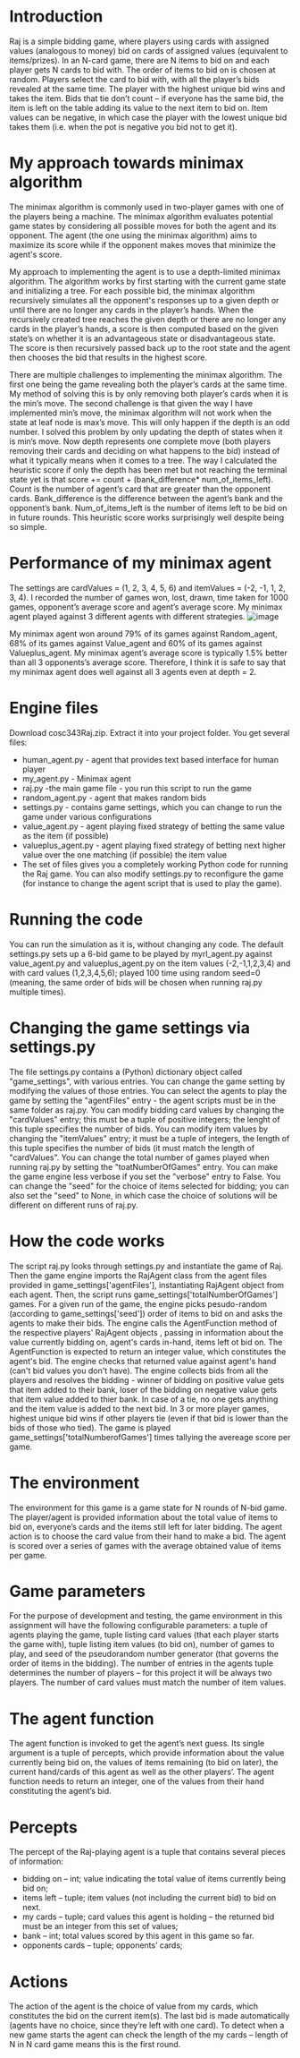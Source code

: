 # Introduction

Raj is a simple bidding game, where players using cards with assigned values (analogous to
money) bid on cards of assigned values (equivalent to items/prizes). In an N-card game,
there are N items to bid on and each player gets N cards to bid with. The order of items
to bid on is chosen at random. Players select the card to bid with, with all the player’s
bids revealed at the same time. The player with the highest unique bid wins and takes the
item. Bids that tie don’t count – if everyone has the same bid, the item is left on the table
adding its value to the next item to bid on. Item values can be negative, in which case the
player with the lowest unique bid takes them (i.e. when the pot is negative you bid not to
get it).

# My approach towards minimax algorithm

The minimax algorithm is commonly used in two-player games with one of the players being a machine. The minimax algorithm evaluates potential game states by considering all possible moves for both the agent and its opponent. The agent (the one using the minimax algorithm) aims to maximize its score while if the opponent makes moves that minimize the agent's score.

My approach to implementing the agent is to use a depth-limited minimax algorithm. The algorithm works by first starting with the current game state and initializing a tree. For each possible bid, the minimax algorithm recursively simulates all the opponent's responses up to a given depth or until there are no longer any cards in the player’s hands. When the recursively created tree reaches the given depth or there are no longer any cards in the player’s hands, a score is then computed based on the given state’s on whether it is an advantageous state or disadvantageous state. The score is then recursively passed back up to the root state and the agent then chooses the bid that results in the highest score.

There are multiple challenges to implementing the minimax algorithm. The first one being the game revealing both the player’s cards at the same time. My method of solving this is by only removing both player’s cards when it is the min’s move. The second challenge is that given the way I have implemented min’s move, the minimax algorithm will not work when the state at leaf node is max’s move. This will only happen if the depth is an odd number. I solved this problem by only updating the depth of states when it is min’s move. Now depth represents one complete move (both players removing their cards and deciding on what happens to the bid) instead of what it typically means when it comes to a tree. The way I calculated the heuristic score if only the depth has been met but not reaching the terminal state yet is that score += count + (bank_difference* num_of_items_left). Count is the number of agent’s card that are greater than the opponent cards. Bank_difference is the difference between the agent’s bank and the opponent’s bank. Num_of_items_left is the number of items left to be bid on in future rounds. This heuristic score works surprisingly well despite being so simple. 

# Performance of my minimax agent 
The settings are cardValues = (1, 2, 3, 4, 5, 6) and itemValues = (-2, -1, 1, 2, 3, 4). I recorded the number of games won, lost, drawn, time taken for 1000 games, opponent’s average score and agent’s average score. My minimax agent played against 3 different agents with different strategies.
![image](https://github.com/user-attachments/assets/645b7f30-cb24-4004-943a-4596662e8a13)


My minimax agent won around 79% of its games against Random_agent, 68% of its games against Value_agent and 60% of its games against Valueplus_agent. My minimax agent’s average score is typically 1.5% better than all 3 opponents’s average score. Therefore, I think it is safe to say that my minimax agent does well against all 3 agents even at depth = 2. 

# Engine files
Download cosc343Raj.zip.  Extract it into your project folder.  You get several files:
* human_agent.py - agent that provides text based interface for human player
* my_agent.py - Minimax agent
* raj.py -the main game file - you run this script to run the game
* random_agent.py - agent that makes random bids
* settings.py - contains game settings, which you can change to run the game under various configurations
* value_agent.py - agent playing fixed strategy of betting the same value as the item (if possible)
* valueplus_agent.py - agent playing fixed strategy of betting next higher value over the one matching (if possible) the item value
* The set of files gives you a completely working Python code for running the Raj game. You can also modify settings.py to reconfigure the game (for instance to change the agent script that is used to play the game).
  
# Running the code
You can run the simulation as it is, without changing any code. The default settings.py sets up a 6-bid game to be played by myrl_agent.py against value_agent.py and valueplus_agent.py on the item values (-2,-1,1,2,3,4) and with card values (1,2,3,4,5,6); played 100 time using random seed=0 (meaning, the same order of bids will be chosen when running raj.py multiple times). 

# Changing the game settings via settings.py
The file settings.py contains a (Python) dictionary object called "game_settings", with various entries.  You can change the game setting by modifying the values of those entries.
You can select the agents to play the game by setting the "agentFiles" entry - the agent scripts must be in the same folder as raj.py.
You can modify bidding card values by changing the "cardValues" entry; this must be a tuple of positive integers; the lenght of this tuple specifies the number of bids.
You can modify item values by changing the "itemValues" entry; it must be a tuple of integers, the length of this tuple specifies the number of bids (it must match the length of "cardValues".
You can change the total number of games played when running raj.py by setting the "toatNumberOfGames" entry.
You can make the game engine less verbose if you set the "verbose" entry to False.
You can change the "seed" for the choice of items selected for bidding; you can also set the "seed" to None, in which case the choice of solutions will be different on different runs of raj.py.

# How the code works
The script raj.py looks through settings.py and instantiate the game of Raj.  Then the game engine imports the RajAgent class from the agent files provided in game_settings['agentFiles'], instantiating RajAgent object from each agent.  Then, the script runs game_settings['totalNumberOfGames'] games.  For a given run of the game, the engine picks pesudo-random (according to game_settings['seed']) order of items to bid on and asks the agents to make their bids.  The engine calls the AgentFunction method of the respective players' RajAgent objects , passing in information about the value currently bidding on, agent's cards in-hand, items left ot bid on.  The AgentFunction is expected to return an integer value, which constitutes the agent's bid.  The engine checks that returned value against agent's hand (can't bid values you don't have).  The engine collects bids from all the players and resolves the bidding - winner of bidding on positive value gets that item added to their bank, loser of the bidding on negative value gets that item value added to thier bank.  In case of a tie, no one gets anything and the item value is added to the next bid.  In 3 or more player games, highest unique bid wins if other players tie (even if that bid is lower than the bids of those who tied).  The game is played game_settings['totalNumberofGames'] times tallying the avereage score per game.

# The environment
The environment for this game is a game state for N rounds of N-bid game. The
player/agent is provided information about the total value of items to bid on, everyone’s
cards and the items still left for later bidding. The agent action is to choose the card value
from their hand to make a bid.
The agent is scored over a series of games with the average obtained value of items per
game.

# Game parameters
For the purpose of development and testing, the game environment in this assignment
will have the following configurable parameters: a tuple of agents playing the game, tuple
listing card values (that each player starts the game with), tuple listing item values (to
bid on), number of games to play, and seed of the pseudorandom number generator (that
governs the order of items in the bidding). The number of entries in the agents tuple
determines the number of players – for this project it will be always two players. The
number of card values must match the number of item values.

# The agent function
The agent function is invoked to get the agent’s next guess. Its single argument is a tuple
of percepts, which provide information about the value currently being bid on, the values
of items remaining (to bid on later), the current hand/cards of this agent as well as the
other players’. The agent function needs to return an integer, one of the values from their
hand constituting the agent’s bid.

# Percepts
The percept of the Raj-playing agent is a tuple that contains several pieces of information:
* bidding on – int; value indicating the total value of items currently being bid on;
* items left – tuple; item values (not including the current bid) to bid on next.
* my cards – tuple; card values this agent is holding – the returned bid must be an integer from this set of values;
* bank – int; total values scored by this agent in this game so far.
* opponents cards – tuple; opponents’ cards;

# Actions
The action of the agent is the choice of value from my cards, which constitutes the bid
on the current item(s). The last bid is made automatically (agents have no choice, since
they’re left with one card). To detect when a new game starts the agent can check the
length of the my cards – length of N in N card game means this is the first round.
